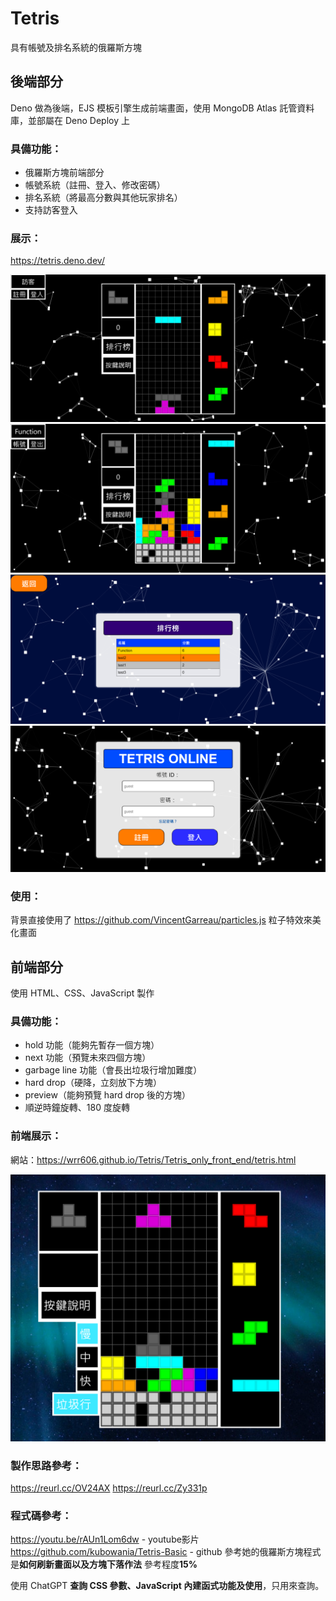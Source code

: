 # Tetris
具有帳號及排名系統的俄羅斯方塊

## 後端部分
Deno 做為後端，EJS 模板引擎生成前端畫面，使用 MongoDB Atlas 託管資料庫，並部屬在 Deno Deploy 上
### 具備功能：
- 俄羅斯方塊前端部分
- 帳號系統（註冊、登入、修改密碼）
- 排名系統（將最高分數與其他玩家排名）
- 支持訪客登入

### 展示：
https://tetris.deno.dev/

![image](https://github.com/wrr606/Tetris/blob/main/exhibit_image/sever1.png)
![image](https://github.com/wrr606/Tetris/blob/main/exhibit_image/sever2.png)
![image](https://github.com/wrr606/Tetris/blob/main/exhibit_image/sever3.png)
![image](https://github.com/wrr606/Tetris/blob/main/exhibit_image/sever4.png)

### 使用：
背景直接使用了 https://github.com/VincentGarreau/particles.js 粒子特效來美化畫面

## 前端部分
使用 HTML、CSS、JavaScript 製作
### 具備功能：
- hold 功能（能夠先暫存一個方塊）
- next 功能（預覽未來四個方塊）
- garbage line 功能（會長出垃圾行增加難度）
- hard drop（硬降，立刻放下方塊）
- preview（能夠預覽 hard drop 後的方塊）
- 順逆時鐘旋轉、180 度旋轉

### 前端展示：
網站：https://wrr606.github.io/Tetris/Tetris_only_front_end/tetris.html

![image](https://github.com/wrr606/Tetris/blob/main/exhibit_image/front.png)

### 製作思路參考：

https://reurl.cc/OV24AX
https://reurl.cc/Zy331p

### 程式碼參考：

https://youtu.be/rAUn1Lom6dw - youtube影片
https://github.com/kubowania/Tetris-Basic - github
參考她的俄羅斯方塊程式是**如何刷新畫面以及方塊下落作法**
參考程度**15%**

使用 ChatGPT **查詢 CSS 參數、JavaScript 內建函式功能及使用**，只用來查詢。
